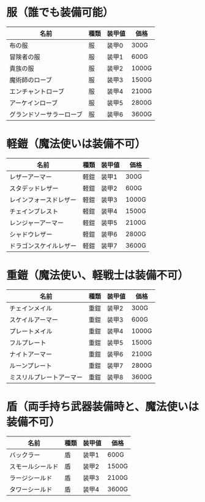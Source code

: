 # 服（誰でも装備可能）
| 名前 | 種類 | 装甲値 |価格 |
|------|------|--------|------|
| 布の服 | 服| 装甲0 | 300G |
| 冒険者の服 | 服 | 装甲1 | 600G |
| 貴族の服 | 服 | 装甲2 | 1000G |
| 魔術師のローブ| 服 | 装甲3 | 1500G |
| エンチャントローブ | 服 | 装甲4 | 2100G |
| アーケインローブ | 服 | 装甲5 | 2800G |
| グランドソーサラーローブ | 服 | 装甲6 | 3600G |

# 軽鎧（魔法使いは装備不可）
| 名前 | 種類 |装甲値 | 価格 |
|------|------|--------|------|
| レザーアーマー | 軽鎧 | 装甲1| 300G |
| スタデッドレザー | 軽鎧 |装甲2 | 600G |
| レインフォースドレザー | 軽鎧 | 装甲3 | 1000G |
|チェインブレスト | 軽鎧 | 装甲4 | 1500G |
| レンジャーアーマー |軽鎧 | 装甲5 | 2100G |
| シャドウレザー | 軽鎧 | 装甲6 | 2800G |
| ドラゴンスケイルレザー | 軽鎧 | 装甲7 | 3600G|

# 重鎧（魔法使い、軽戦士は装備不可）
| 名前 | 種類 |装甲値 | 価格 |
|------|------|--------|------|
| チェインメイル| 重鎧 | 装甲2 |300G |
| スケイルアーマー |重鎧 | 装甲3 | 600G |
| プレートメイル | 重鎧 | 装甲4 | 1000G |
| フルプレート | 重鎧 | 装甲5 | 1500G |
|ナイトアーマー | 重鎧 | 装甲6 | 2100G |
| ルーンプレート | 重鎧 | 装甲7 | 2800G |
| ミスリルプレートアーマー | 重鎧 | 装甲8 | 3600G |

# 盾（両手持ち武器装備時と、魔法使いは装備不可）
| 名前 | 種類 | 装甲値 | 価格 |
|------|------|--------|------|
| バックラー | 盾 | 装甲1 | 600G |
| スモールシールド | 盾 | 装甲2 | 1500G |
|ラージシールド | 盾| 装甲3 | 2100G |
| タワーシールド | 盾 | 装甲4 |3600G |

